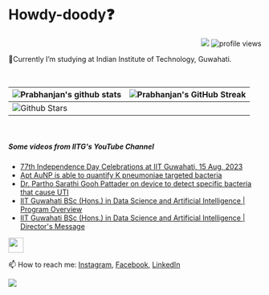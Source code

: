 <h1> Howdy-doody❓  </h1>
<p align='center'>
</p>
<p align="right">
  <img src="https://img.shields.io/github/forks/prabhanjan-jadhav/prabhanjan-jadhav?style=social"></img>
  <img src="https://gpvc.arturio.dev/prabhanjan-jadhav" alt="profile views">
</p>


🏫Currently I’m studying at Indian Institute of Technology, Guwahati. 


<br>

| ![Prabhanjan's github stats](https://github-readme-stats.vercel.app/api?username=prabhanjan-jadhav&show_icons=true&theme=tokyonight) | ![Prabhanjan's GitHub Streak](https://github-readme-streak-stats.herokuapp.com/?user=prabhanjan-jadhav&theme=tokyonight) |
| --- | --- |
| ![Github Stars](https://github-readme-stats.vercel.app/api?username=prabhanjan-jadhav&show_icons=true&locale=en&count_private=true&hide_rank=true&custom_title=My%20GitHub%20Stats&disable_animations=true&theme=tokyonight)

<br>


##### Some videos from IITG's YouTube Channel
<!-- YOUTUBE-VIDEOS-LIST:START -->
- [77th Independence Day Celebrations at IIT Guwahati, 15 Aug, 2023](https://www.youtube.com/watch?v=5I81U8iMIFA)
- [Apt AuNP is able to quantify K  pneumoniae targeted bacteria](https://www.youtube.com/watch?v=zaFakGH6udI)
- [Dr. Partho Sarathi Gooh Pattader on device to detect specific bacteria that cause UTI](https://www.youtube.com/watch?v=4YQvo87UWTM)
- [IIT Guwahati BSc &lpar;Hons.&rpar; in Data Science and Artificial Intelligence | Program Overview](https://www.youtube.com/watch?v=PpezQI4uIpk)
- [IIT Guwahati BSc &lpar;Hons.&rpar; in Data Science and Artificial Intelligence | Director&#39;s Message](https://www.youtube.com/watch?v=SK8MSEYgFaU)
<!-- YOUTUBE-VIDEOS-LIST:END -->
<p align="left">
<img src = "https://raw.githubusercontent.com/MartinHeinz/MartinHeinz/master/wave.gif" width = 30px>
</p>

📫 How to reach me: [Instagram](https://www.instagram.com/prabhanjanjadhav273/), [Facebook](https://www.facebook.com/profile.php?id=100075065617822), [LinkedIn](https://www.linkedin.com/in/prabhanjan-jadhav-18a176224/)

<p align="left">
  <img src="https://capsule-render.vercel.app/api?type=waving&color=gradient&height=60&section=footer&width=100"/>
</p>
<!--
**prabhanjan-jadhav/prabhanjan-jadhav** is a ✨ _special_ ✨ repository because its `README.md` (this file) appears on your GitHub profile.
